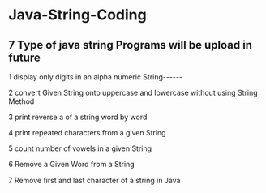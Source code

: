 # Java-String-Coding

<h2>7 Type of java string Programs will be upload in future</h2>

1 display only digits in an alpha numeric String------

2 convert Given String onto uppercase and lowercase without
  using String Method
  
3 print reverse a of a string word by word

4 print repeated characters from a given String

5 count number of vowels in a given String

6 Remove a Given Word from a String

7 Remove ﬁrst and last character of a string in Java
